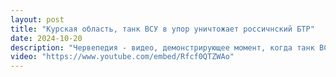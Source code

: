 ```yaml
---
layout: post
title: "Курская область, танк ВСУ в упор уничтожает россичнский БТР"
date: 2024-10-20
description: "Червепедия - видео, демонстрирующее момент, когда танк ВСУ на близком расстоянии уничтожает российский БТР в Курской области. В ролике наглядно показана военная техника и атака вблизи."
video: "https://www.youtube.com/embed/Rfcf0QTZWAo"
---
```

